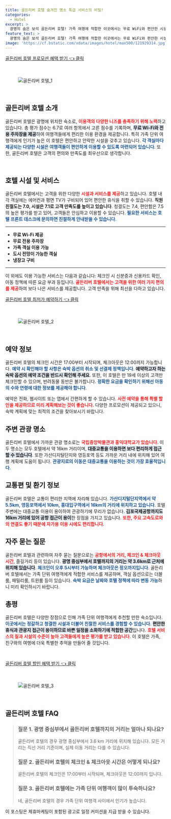 ```yaml
---
title: 골든리버 호텔 숨겨진 명소 특급 서비스의 비밀!
categories:
  - Hotel
excerpt: >
  광명의 숨은 보석 골든리버 호텔! 가족 여행에 적합한 이곳에서는 무료 WiFi와 편안한 시설이 기다립니다. 단 반려동물은 동반 불가! 지금 예약하고 특별한 경험을 만끽하세요!
feature_text: >
  광명의 숨은 보석 골든리버 호텔! 가족 여행에 적합한 이곳에서는 무료 WiFi와 편안한 시설이 기다립니다. 단 반려동물은 동반 불가! 지금 예약하고 특별한 경험을 만끽하세요!
image: 'https://cf.bstatic.com/xdata/images/hotel/max500/121929314.jpg?k=b3ddef8c4ce0f119373e721f0227b93938be406f82245684bcdd4709736d9af3&o=&hp=1'
---
```


<p><a class="modoo-button" href="https://tinyurl.com/2966suto" rel="nofollow noopener">골든리버 호텔 프로모션 혜택 받기 👈 클릭</a></p><br/>
<figure class="image"><img alt="골든리버 호텔_1" src="https://cf.bstatic.com/xdata/images/hotel/max1024x768/193895497.jpg?k=b571d86fccc0553d8a19299de363ffd5d3c22ae7701d880ef0eb4f09156c0c46&amp;o=&amp;hp=1"/></figure><br/>

<h2 data-ke-size="size26" id="골든리버호텔-소개">골든리버 호텔 소개</h2>
<p data-ke-size="size16">골든리버 호텔은 광명에 위치한 숙소로, <b><span style="color: #ee2323;">이용객의 다양한 니즈를 충족하기 위해 노력</span></b>하고 있습니다. 총 평가 점수는 6.7로 여러 항목에서 고른 점수를 기록하며, <b><span style="background-color: #21538527;">무료 Wi-Fi와 전용 주차장을 제공</span></b>하여 여행객들에게 편리한 이용 환경을 제공합니다. 특히 가족 단위 여행객에게 인기가 높은 이 호텔은 편안하고 안락한 시설을 갖추고 있습니다. <b><span style="color: #1a5490;">각 객실마다 제공되는 다양한 시설은 여행객들이 편안하게 이용할 수 있도록 마련되어 있습니다</span></b>. 또한, 골든리버 호텔은 고객의 편의와 만족도를 최우선으로 생각합니다.</p>
<p data-ke-size="size16"> </p>
<h2 data-ke-size="size23" id="호텔시설서비스">호텔 시설 및 서비스</h2>
<p data-ke-size="size16">골든리버 호텔에서는 고객을 위한 다양한 <b><span style="color: #ee2323;">시설과 서비스를 제공</span></b>하고 있습니다. 호텔 내 각 객실에는 에어컨과 평면 TV가 구비되어 있어 편안한 휴식을 취할 수 있습니다. <b><span style="green: #21538527;">직원 친절도는 7.0, 시설은 7.1로 고객 만족도를 높이고 있습니다</span></b>. 청결도는 7.4, 편안함은 7.5의 높은 평가를 받고 있어, 고객들은 안심하고 이용할 수 있습니다. <b><span style="color: #1a5490;">필요한 서비스는 호텔 프론트 데스크에 문의하면 친절하게 안내받을 수 있습니다</span></b>.</p>
<hr contenteditable="false" data-ke-style="style5" data-ke-type="horizontalRule"/>
<ul data-ke-list-type="disc" style="list-style-type: disc;">
<li><b>무료 Wi-Fi 제공</b></li>
<li><b>무료 전용 주차장</b></li>
<li><b>가족 객실 이용 가능</b></li>
<li><b>도시 전망이 가능한 객실</b></li>
<li><b>냉장고 구비</b></li>
</ul>
<hr contenteditable="false" data-ke-style="style5" data-ke-type="horizontalRule"/>
<p data-ke-size="size16">이 외에도 이용 가능한 서비스는 다음과 같습니다: 체크인 시 신분증과 신용카드 확인, 아동 정책에 따른 요금 부과 등입니다. <b><span style="color: #ee2323;">골든리버 호텔에서는 고객을 위한 여러 가지 편의를 제공</span></b>하여 보다 나은 서비스를 제공합니다. 고객 만족을 위해 최선을 다하고 있습니다.</p>
<p><a class="modoo-button" href="https://tinyurl.com/2966suto" rel="nofollow noopener">골든리버 호텔 최저가 예약하기 👈 클릭</a></p><br/>
<figure class="image"><img alt="골든리버 호텔_2" src="https://cf.bstatic.com/xdata/images/hotel/max500/121929314.jpg?k=b3ddef8c4ce0f119373e721f0227b93938be406f82245684bcdd4709736d9af3&amp;o=&amp;hp=1"/></figure><br/>
<h2 data-ke-size="size23" id="예약정보">예약 정보</h2>
<p data-ke-size="size16">골든리버 호텔의 체크인 시간은 17:00부터 시작되며, 체크아웃은 12:00까지 가능합니다. <b><span style="color: #1a5490;">예약 시 확인해야 할 사항은 숙박 옵션의 취소 및 선결제 정책입니다</span></b>. <b><span style="background-color: #21538527;">예약하고자 하는 숙박 옵션의 예약 조건을 반드시 확인해 주세요</span></b>. 또한, 이 호텔은 만 19세 이상의 고객만 체크인할 수 있으며, 반려동물 동반은 불가합니다. <b><span style="color: #1a5490;">정확한 요금을 확인하기 위해선 아동의 수와 연령에 대한 정보를 제공해야 합니다</span></b>.</p>
<p data-ke-size="size16">예약은 전화, 웹사이트 또는 앱에서 간편하게 할 수 있습니다. <b><span style="color: #ee2323;">사전 예약을 통해 특별 할인을 제공하므로 미리 계획해보는 것이 좋습니다</span></b>. 다양한 프로모션이 제공되고 있으니, 숙박 계획에 맞는 최적의 조건을 찾아보시기 바랍니다.</p>
<h2 data-ke-size="size23" id="주변관광명소">주변 관광 명소</h2>
<p data-ke-size="size16">골든리버 호텔에서 가까운 관광 명소로는 <b><span style="color: #ee2323;">국립중앙박물관과 홍익대학교가 있습니다</span></b>. 이 두 명소는 모두 호텔에서 약 16km 거리이며, <b><span style="background-color: #21538527;">대중교통을 이용하면 보다 편리하게 접근할 수 있습니다</span></b>. 또한 가산디지털단지와 영등포역 등도 가까운 거리 내에 위치해 있어 여행 계획에 도움이 됩니다. <b><span style="color: #1a5490;">관광지로의 이동은 대중교통을 이용하는 것이 가장 효율적입니다</span></b>.</p>
<h2 data-ke-size="size26" id="교통편정보">교통편 및 환기 정보</h2>
<p data-ke-size="size16">골든리버 호텔은 교통이 편리한 지역에 자리해 있습니다. <b><span style="color: #1a5490;">가산디지털단지역에서 약 5.5km, 영등포역에서 10km, 홍대입구역에서 16km의 거리에 위치하고 있습니다</span></b>. 호텔 주변에는 대중교통 이용이 용이하여 관광하기에 무리가 없습니다. <b><span style="background-color: #21538527;">김포국제공항까지도 16km 거리에 있어 공항 접근이 용이</span></b>한 장점을 가지고 있습니다. <b><span style="color: #ee2323;">또한, 주요 고속도로와의 연결도 좋기 때문에 자가용 이용 시에도 편리합니다</span></b>.</p>
<h2 data-ke-size="size23" id="자주묻는질문">자주 묻는 질문</h2>
<p data-ke-size="size16">골든리버 호텔과 관련하여 자주 묻는 질문으로는 <b><span style="color: #ee2323;">공항에서의 거리, 체크인 &amp; 체크아웃 시간</span></b>, 즐길거리 등이 있습니다. <b><span style="background-color: #21538527;">광명 중심부에서 호텔까지의 거리는 약 3.6km로 근처에 위치해 있습니다</span></b>. <b><span style="color: #1a5490;">체크인이 오후 5시부터 가능하며 체크아웃은 정오까지입니다</span></b>. 골든리버 호텔에서는 가족 단위 여행객에게 적합한 서비스를 제공하며, 객실 옵션으로는 더블룸, 패밀리룸, 트윈룸 등이 있습니다. <b><span style="color: #1a5490;">숙박 요금은 날짜와 호텔 정책에 따라 변동 가능</span></b>하니 미리 확인하시기 바랍니다.</p>
<h2 data-ke-size="size26" id="종합평가">총평</h2>
<p data-ke-size="size16">골든리버 호텔은 다양한 장점으로 인해 가족 단위 여행객에게 추천할 만한 숙소입니다. <b><span style="color: #1a5490;">이곳에서는 정갈하고 청결한 시설과 더불어 친절한 서비스를 경험할 수 있습니다</span></b>. <b><span style="background-color: #21538527;">편안한 휴식과 관광지 접근이 용이하므로 바쁜 일정을 소화하기에 적합한 공간</span></b>입니다. <b><span style="color: #ee2323;">호텔 서비스의 질과 시설의 수준이 높아 고객들에게 높은 평가를 받고 있습니다</span></b>. 이 호텔은 가족, 친구와의 여행에 더욱 특별한 추억을 만들어 줄 것입니다.</p>
<p data-ke-size="size16"> </p>

<p><a class="modoo-button" href="https://tinyurl.com/2966suto" rel="nofollow noopener">골든리버 호텔 할인 혜택 받기 👈 클릭</a></p><br>

<figure class="image"><img src="https://cf.bstatic.com/xdata/images/hotel/max500/121929578.jpg?k=96c185b59d183b14ab518d8f05c20bba4fa86920988fa2c61205ad94df29a9a5&o=&hp=1" alt="골든리버 호텔_3"></figure><br>
<h2 id="골든리버 호텔_FAQ">골든리버 호텔 FAQ</h2>
<div itemscope="" itemtype="https://schema.org/FAQPage"> 
<blockquote> 
<div itemscope="" itemprop="mainEntity" itemtype="https://schema.org/Question"> 
<h3 id="질문_1" itemprop="name">질문 1. 광명 중심부에서 골든리버 호텔까지의 거리는 얼마나 되나요?</h3> 
<div itemscope="" itemprop="acceptedAnswer" itemtype="https://schema.org/Answer"> 
<span itemprop="text"> 
<p>골든리버 호텔의 경우 광명 중심부에서 3.6 km 거리에 위치해 있습니다. 모든 거리는 직선 거리 기준이며, 실제 이동 거리는 다를 수 있습니다.</p> 
</span> 
</div> 
</div> 
<div itemscope="" itemprop="mainEntity" itemtype="https://schema.org/Question"> 
<h3 id="질문_2" itemprop="name">질문 2. 골든리버 호텔의 체크인 & 체크아웃 시간은 어떻게 되나요?</h3> 
<div itemscope="" itemprop="acceptedAnswer" itemtype="https://schema.org/Answer"> 
<span itemprop="text"> 
<p>골든리버 호텔의 체크인은 17:00부터 시작되며, 체크아웃은 12:00까지 입니다.</p> 
</span> 
</div> 
</div> 
<div itemscope="" itemprop="mainEntity" itemtype="https://schema.org/Question"> 
<h3 id="질문_3" itemprop="name">질문 3. 골든리버 호텔에는 가족 단위 여행객이 많이 투숙하나요?</h3> 
<div itemscope="" itemprop="acceptedAnswer" itemtype="https://schema.org/Answer"> 
<span itemprop="text"> 
<p>네, 골든리버 호텔의 경우 가족 단위 여행객 사이에서 인기가 높습니다.</p> 
</span> 
</div> 
</div> 
</blockquote> 
</div><p>이 포스팅은 제휴마케팅이 포함된 광고로 일정 커미션을 지급 받을 수 있습니다.</p>

